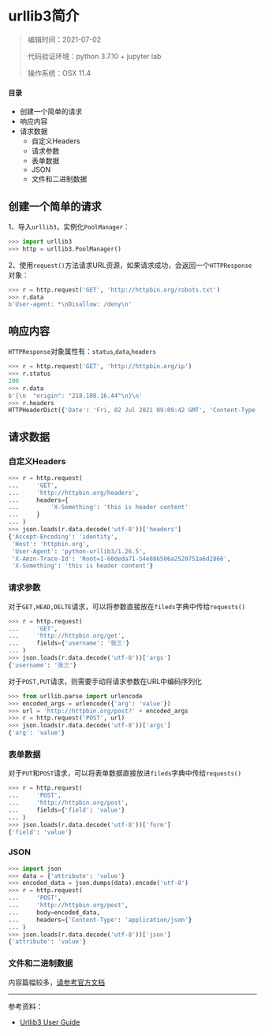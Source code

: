 # urllib3简介

> 编辑时间：2021-07-02
>
> 代码验证环境：python 3.7.10 + jupyter lab
>
> 操作系统：OSX 11.4

#### 目录

* 创建一个简单的请求 
* 响应内容
* 请求数据
  * 自定义Headers 
  * 请求参数
  * 表单数据
  * JSON
  * 文件和二进制数据



## 创建一个简单的请求 

1、导入`urllib3`，实例化`PoolManager`：

```python
>>> import urllib3
>>> http = urllib3.PoolManager()
```

2、使用`request()`方法请求URL资源，如果请求成功，会返回一个`HTTPResponse`对象：

```python
>>> r = http.request('GET', 'http://httpbin.org/robots.txt')
>>> r.data
b'User-agent: *\nDisallow: /deny\n'
```



## 响应内容

`HTTPResponse`对象属性有：`status`,`data`,`headers`

```python
>>> r = http.request('GET', 'http://httpbin.org/ip')
>>> r.status
200
>>> r.data
b'{\n  "origin": "218.108.16.44"\n}\n'
>>> r.headers
HTTPHeaderDict({'Date': 'Fri, 02 Jul 2021 09:09:42 GMT', 'Content-Type': 'application/json', 'Content-Length': '32', 'Connection': 'keep-alive', 'Server': 'gunicorn/19.9.0', 'Access-Control-Allow-Origin': '*', 'Access-Control-Allow-Credentials': 'true'})

```



## 请求数据

### 自定义Headers 

```python
>>> r = http.request(
...     'GET',
...     'http://httpbin.org/headers',
...     headers={
...         'X-Something': 'this is header content'
...     }
... )
>>> json.loads(r.data.decode('utf-8'))['headers']
{'Accept-Encoding': 'identity',
 'Host': 'httpbin.org',
 'User-Agent': 'python-urllib3/1.26.5',
 'X-Amzn-Trace-Id': 'Root=1-60deda71-54e886506a2520751a6d2866',
 'X-Something': 'this is header content'}
```

### 请求参数

对于`GET,HEAD,DELTE`请求，可以将参数直接放在`fileds`字典中传给`requests()`

```python
>>> r = http.request(
...     'GET',
...     'http://httpbin.org/get',
...     fields={'username': '张三'}
... )
>>> json.loads(r.data.decode('utf-8'))['args']
{'username': '张三'}
```

对于`POST,PUT`请求，则需要手动将请求参数在URL中编码序列化

```python
>>> from urllib.parse import urlencode
>>> encoded_args = urlencode({'arg': 'value'})
>>> url = 'http://httpbin.org/post?' + encoded_args
>>> r = http.request('POST', url)
>>> json.loads(r.data.decode('utf-8'))['args']
{'arg': 'value'}
```

### 表单数据

对于`PUT`和`POST`请求，可以将表单数据直接放进`fileds`字典中传给`requests()`

```python
>>> r = http.request(
...     'POST',
...     'http://httpbin.org/post',
...     fields={'field': 'value'}
... )
>>> json.loads(r.data.decode('utf-8'))['form']
{'field': 'value'}
```

### JSON

```python
>>> import json
>>> data = {'attribute': 'value'}
>>> encoded_data = json.dumps(data).encode('utf-8')
>>> r = http.request(
...     'POST',
...     'http://httpbin.org/post',
...     body=encoded_data,
...     headers={'Content-Type': 'application/json'}
... )
>>> json.loads(r.data.decode('utf-8'))['json']
{'attribute': 'value'}
```

### 文件和二进制数据

内容篇幅较多，[请参考官方文档](https://urllib3.readthedocs.io/en/stable/user-guide.html#files-binary-data)





------

参考资料：

* [Urllib3 User Guide](https://urllib3.readthedocs.io/en/stable/user-guide.html)

